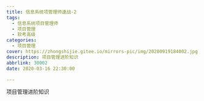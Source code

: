 ```yaml
---
title: 信息系统项管理师速战-2
tags:
  - 信息系统项目管理师
  - 项目管理
  - 软考高级
categories:
  - 项目管理
cover: https://zhongshijie.gitee.io/mirrors-pic/img/20200919184002.jpg
description: 项目管理进阶知识
abbrlink: 30002
date: 2020-03-16 22:30:00

---
```


项目管理进阶知识